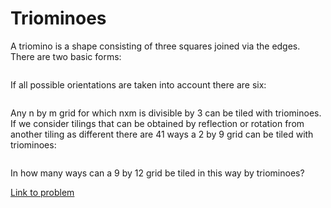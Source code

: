 # Triominoes

<p>A triomino is a shape consisting of three squares joined via the edges.
There are two basic forms:</p>

<p class="center"><img src="project/images/p161_trio1.gif" class="dark_img" alt="" /></p>

<p>If all possible orientations are taken into account there are six:</p>

<p class="center"><img src="project/images/p161_trio3.gif" class="dark_img" alt="" /></p>

<p>Any n by m grid for which nxm is divisible by 3 can be tiled with triominoes.<br />
If we consider tilings that can be obtained by reflection or rotation from another tiling as different there are 41 ways a 2 by 9 grid can be  tiled with triominoes:</p>

<p class="center"><img src="project/images/p161_k9.gif" class="dark_img" alt="" /></p>

<p>In how many ways can a 9 by 12 grid be tiled in this way by triominoes?</p>

[Link to problem](https://projecteuler.net/problem=161)
